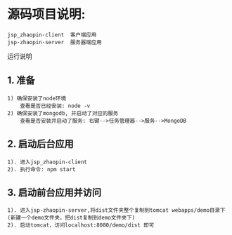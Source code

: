 ﻿# 源码项目说明:
	jsp_zhaopin-client  客户端应用
	jsp-zhaopin-server  服务器端应用


运行说明
## 1. 准备
	1) 确保安装了node环境
		查看是否已经安装: node -v
	2) 确保安装了mongodb, 并启动了对应的服务
		查看是否安装并启动了服务: 右键-->任务管理器-->服务-->MongoDB
## 2. 启动后台应用
	1). 进入jsp_zhaopin-client
	2). 执行命令: npm start

## 3. 启动前台应用并访问
	1). 进入jsp-zhaopin-server,将dist文件夹整个复制到tomcat webapps/demo目录下(新建一个demo文件夹，把dist复制到demo文件夹下)
	2). 启动tomcat，访问localhost:8080/demo/dist 即可